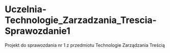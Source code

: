 # Uczelnia-Technologie_Zarzadzania_Trescia-Sprawozdanie1
Projekt do sprawozdania nr 1 z przedmiotu Technologie Zarządzania Treścią

